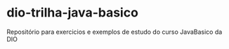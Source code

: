 # dio-trilha-java-basico
Repositório para exercicios e exemplos de estudo do curso JavaBasico da DIO
